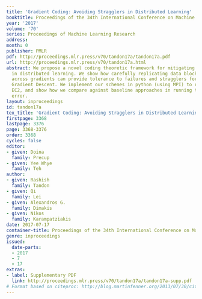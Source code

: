 ```yaml
---
title: 'Gradient Coding: Avoiding Stragglers in Distributed Learning'
booktitle: Proceedings of the 34th International Conference on Machine Learning
year: '2017'
volume: '70'
series: Proceedings of Machine Learning Research
address: 
month: 0
publisher: PMLR
pdf: http://proceedings.mlr.press/v70/tandon17a/tandon17a.pdf
url: http://proceedings.mlr.press/v70/tandon17a.html
abstract: We propose a novel coding theoretic framework for mitigating stragglers
  in distributed learning. We show how carefully replicating data blocks and coding
  across gradients can provide tolerance to failures and stragglers for synchronous
  Gradient Descent. We implement our schemes in python (using MPI) to run on Amazon
  EC2, and show how we compare against baseline approaches in running time and generalization
  error.
layout: inproceedings
id: tandon17a
tex_title: 'Gradient Coding: Avoiding Stragglers in Distributed Learning'
firstpage: 3368
lastpage: 3376
page: 3368-3376
order: 3368
cycles: false
editor:
- given: Doina
  family: Precup
- given: Yee Whye
  family: Teh
author:
- given: Rashish
  family: Tandon
- given: Qi
  family: Lei
- given: Alexandros G.
  family: Dimakis
- given: Nikos
  family: Karampatziakis
date: 2017-07-17
container-title: Proceedings of the 34th International Conference on Machine Learning
genre: inproceedings
issued:
  date-parts:
  - 2017
  - 7
  - 17
extras:
- label: Supplementary PDF
  link: http://proceedings.mlr.press/v70/tandon17a/tandon17a-supp.pdf
# Format based on citeproc: http://blog.martinfenner.org/2013/07/30/citeproc-yaml-for-bibliographies/
---
```

